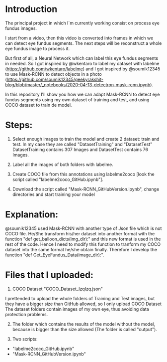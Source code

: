 # Introduction

The principal project in which I´m currently working consist on process eye fundus images. 

I start from a video, then this video is converted into frames in which we can detect eye fundus segments. The next steps will be reconstruct a whole eye fundus image to process it.

But first of all, a Neural Network which can label this eye fundus segments in needed. So I got inspired by @wkentaro to label my dataset with labelme (https://github.com/wkentaro/labelme) and I got inspired by @soumik12345 to use Mask-RCNN to detect objects in a photo (https://github.com/soumik12345/geekyrakshit-blog/blob/master/_notebooks/2020-04-13-detectron-mask-rcnn.ipynb).

In this repository I'll show you how we can adapt Mask-RCNN to detect eye fundus segments using my own dataset of training and test, and using COCO dataset to train de model.

# Steps:

1. Select enough images to train the model and create 2 dataset: train and test. In my case they are called "DatasetTraining" and "DatasetTest"
DatasetTraining contains 307 Images and DatasetTest contains 76 Images.

2. Label all the images of both folders with labelme.

3. Create COCO file from this annotations using labelme2coco [look the script called "labelme2coco_GitHub.ipynb"].

4. Download the script called "Mask-RCNN_GitHubVersion.ipynb", change directories and start training your model

# Explanation:

@soumik12345 used Mask-RCNN with another type of Json file which is not COCO file. He/She transform his/her dataset into another format with the function "def get_balloon_dicts(img_dir):" and this new format is used in the rest of the code. 
Hence I need to modify this function to tranform my COCO dataset into the same format he/she obtain finally. Therefore I develop the function "def Get_EyeFundus_Data(image_dir):".

# Files that I uploaded:

1. COCO Dataset "COCO_Dataset_IzqIzq.json"

I prettended to upload the whole folders of Training and Test images, but they have a bigger size than GitHub allowed, so I only upload COCO Dataset
The dataset folders contain images of my own eye, thus avoiding data protection problems.

2. The folder which contains the results of the model without the model, because is bigger than the size allowed (The folder is called "output").

3. Two scripts: 
- "labelme2coco_GitHub.ipynb"
- "Mask-RCNN_GitHubVersion.ipynb"
